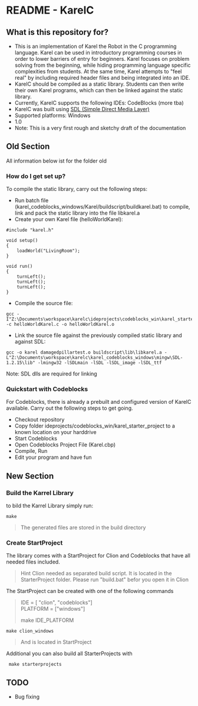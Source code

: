 # README - KarelC #

## What is this repository for? ###

* This is an implementation of Karel the Robot in the C programming language. Karel can be used in introductory programming courses in order to lower barriers of entry for beginners. Karel focuses on problem solving from the beginning, while hiding programming language specific complexities from students. At the same time, Karel attempts to "feel real" by including required header files and being integrated into an IDE.
* KarelC should be compiled as a static library. Students can then write their own Karel programs, which can then be linked against the static library.
* Currently, KarelC supports the following IDEs: CodeBlocks (more tba)
* KarelC was built using [SDL (Simple Direct Media Layer)](https://www.libsdl.org/)
* Supported platforms: Windows
* 1.0
* Note: This is a very first rough and sketchy draft of the documentation


## Old Section
All information below ist for the folder old

### How do I get set up? ###
To compile the static library, carry out the following steps:

* Run batch file (karel_codeblocks_windows/Karel/buildscript/buildkarel.bat) to compile, link and pack the static library into the file libkarel.a
* Create your own Karel file (helloWorldKarel):

```
#include "karel.h"

void setup()
{
    loadWorld("LivingRoom");
}

void run()
{
    turnLeft();
    turnLeft();
    turnLeft();
}

```

* Compile the source file:
```
gcc -I"Z:\Documents\workspace\karelc\ideprojects\codeblocks_win\karel_starter_project\include" -c helloWorldKarel.c -o helloWorldKarel.o
```
* Link the source file against the previously compiled static library and against SDL:
```
gcc -o karel damagedpillartest.o buildscript\lib\libkarel.a -L"Z:\Documents\workspace\karelc\karel_codeblocks_windows\mingw\SDL-1.2.15\lib" -lmingw32 -lSDLmain -lSDL -lSDL_image -lSDL_ttf
```
Note: SDL dlls are required for linking

### Quickstart with Codeblocks ###
For Codeblocks, there is already a prebuilt and configured version of KarelC available. Carry out the following steps to get going.

* Checkout repository
* Copy folder ideprojects/codeblocks_win/karel_starter_project to a known location on your harddrive
* Start Codeblocks
* Open Codeblocks Project File (Karel.cbp)
* Compile, Run
* Edit your program and have fun

## New Section

### Build the Karrel Library
to bild the Karrel Library simply run:

```
make 
```

>The generated files are stored in the build directory

### Create StartProject
The library comes with a StartProject for Clion and Codeblocks that have all needed files included.

>Hint Clion needed as separated build script. It is located in the StarterProject folder. 
>Please run "build.bat" befor you open it in Clion

The StartProject can be created with one of the following commands

>IDE = [ "clion", "codeblocks"] \
>PLATFORM = ["windows"] 
>
>make IDE_PLATFORM

```
make clion_windows
```
>And is located in StartProject

Additional you can also build all StarterProjects with

```
 make starterprojects
```
## TODO

* Bug fixing

